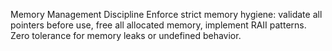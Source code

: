 Memory Management Discipline
Enforce strict memory hygiene: validate all pointers before use, free all allocated memory, implement RAII patterns. Zero tolerance for memory leaks or undefined behavior.